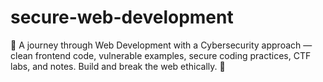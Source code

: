 # secure-web-development
🔐 A journey through Web Development with a Cybersecurity approach — clean frontend code, vulnerable examples, secure coding practices, CTF labs, and notes. Build and break the web ethically. 🚀
